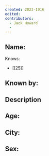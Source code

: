 ```yaml
---
created: 2023-1016
edited:
contributors:
  - Jack Howard
  - 
---
```


Name:
- 

Knows:
- [[25]]

Known by:
- 

Description
- 

Age:
- 
City:
- 
Sex:
- 
